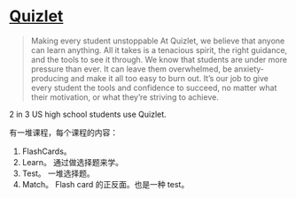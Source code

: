 # [Quizlet](https://quizlet.com/)
> Making every student unstoppable
> At Quizlet, we believe that anyone can learn anything. All it takes is a tenacious spirit, the right guidance, and the tools to see it through. We know that students are under more pressure than ever. It can leave them overwhelmed, be anxiety-producing and make it all too easy to burn out.
> It’s our job to give every student the tools and confidence to succeed, no matter what their motivation, or what they’re striving to achieve.

2 in 3 US high school students use Quizlet.

有一堆课程，每个课程的内容：
1. FlashCards。 
2. Learn。 通过做选择题来学。
3. Test。 一堆选择题。
4. Match。 Flash card 的正反面。也是一种 test。